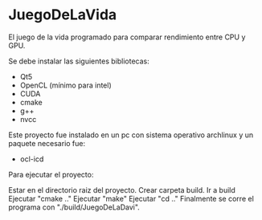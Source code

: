 # JuegoDeLaVida
El juego de la vida programado para comparar rendimiento entre CPU y GPU.

Se debe instalar las siguientes bibliotecas:

- Qt5
- OpenCL (mínimo para intel)
- CUDA
- cmake
- g++
- nvcc

Este proyecto fue instalado en un pc con sistema operativo archlinux y un paquete necesario fue:

- ocl-icd

Para ejecutar el proyecto:

Estar en el directorio raiz del proyecto.
Crear carpeta build.
Ir a build
Ejecutar "cmake .."
Ejecutar "make"
Ejecutar "cd .."
Finalmente se corre el programa con "./build/JuegoDeLaDavi".